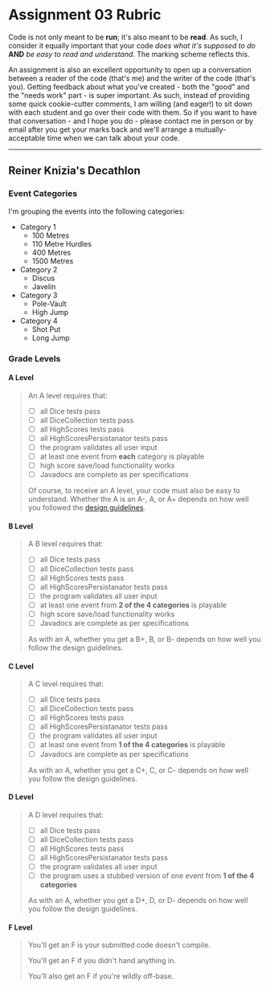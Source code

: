 # Assignment 03 Rubric

Code is not only meant to be **run**; it's also meant to be **read**. As such, I consider it equally important that your code _does what it's supposed to do_ **AND** _be easy to read and understand_. The marking scheme reflects this.

An assignment is also an excellent opportunity to open up a conversation between a reader of the code (that's me) and the writer of the code (that's you). Getting feedback about what you've created - both the "good" and the "needs work" part - is super important. As such, instead of providing some quick cookie-cutter comments, I am willing (and eager!) to sit down with each student and go over their code with them. So if you want to have that conversation - and I hope you do - please contact me in person or by email after you get your marks back and we'll arrange a mutually-acceptable time when we can talk about your code.

---

## Reiner Knizia's Decathlon

### Event Categories

I'm grouping the events into the following categories:

- Category 1
  - 100 Metres
  - 110 Metre Hurdles
  - 400 Metres
  - 1500 Metres
- Category 2
  - Discus
  - Javelin
- Category 3
  - Pole-Vault
  - High Jump
- Category 4
  - Shot Put
  - Long Jump

### Grade Levels

#### A Level

> An A level requires that:
>
> - [ ] all Dice tests pass
> - [ ] all DiceCollection tests pass
> - [ ] all HighScores tests pass
> - [ ] all HighScoresPersistanator tests pass
> - [ ] the program validates all user input
> - [ ] at least one event from **each** category is playable
> - [ ] high score save/load functionality works
> - [ ] Javadocs are complete as per specifications
>
> Of course, to receive an A level, your code must also be easy to understand. Whether the A is an A-, A, or A+ depends on how well you followed the [design guidelines](design.guidelines.md).

#### B Level

> A B level requires that:
>
> - [ ] all Dice tests pass
> - [ ] all DiceCollection tests pass
> - [ ] all HighScores tests pass
> - [ ] all HighScoresPersistanator tests pass
> - [ ] the program validates all user input
> - [ ] at least one event from **2 of the 4 categories** is playable
> - [ ] high score save/load functionality works
> - [ ] Javadocs are complete as per specifications
>
> As with an A, whether you get a B+, B, or B- depends on how well you follow the design guidelines.

#### C Level

> A C level requires that:
>
> - [ ] all Dice tests pass
> - [ ] all DiceCollection tests pass
> - [ ] all HighScores tests pass
> - [ ] all HighScoresPersistanator tests pass
> - [ ] the program validates all user input
> - [ ] at least one event from **1 of the 4 categories** is playable
> - [ ] Javadocs are complete as per specifications
>
> As with an A, whether you get a C+, C, or C- depends on how well you follow the design guidelines.

#### D Level

> A D level requires that:
>
> - [ ] all Dice tests pass
> - [ ] all DiceCollection tests pass
> - [ ] all HighScores tests pass
> - [ ] all HighScoresPersistanator tests pass
> - [ ] the program validates all user input
> - [ ] the program uses a stubbed version of one event from **1 of the 4 categories**
>
> As with an A, whether you get a D+, D, or D- depends on how well you follow the design guidelines.

#### F Level

> You'll get an F is your submitted code doesn't compile.
>
> You'll get an F if you didn't hand anything in.
>
> You'll also get an F if you're wildly off-base.
